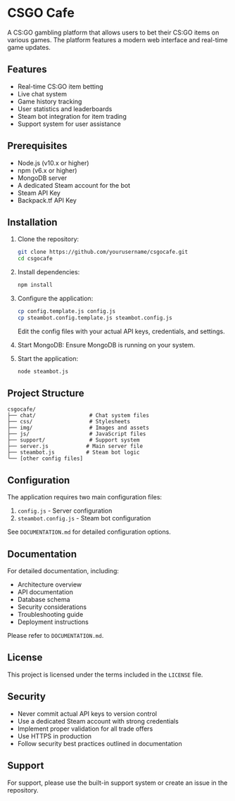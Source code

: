 # CSGO Cafe

A CS:GO gambling platform that allows users to bet their CS:GO items on various games. The platform features a modern web interface and real-time game updates.

## Features

- Real-time CS:GO item betting
- Live chat system
- Game history tracking
- User statistics and leaderboards
- Steam bot integration for item trading
- Support system for user assistance

## Prerequisites

- Node.js (v10.x or higher)
- npm (v6.x or higher)
- MongoDB server
- A dedicated Steam account for the bot
- Steam API Key
- Backpack.tf API Key

## Installation

1. Clone the repository:
   ```bash
   git clone https://github.com/yourusername/csgocafe.git
   cd csgocafe
   ```

2. Install dependencies:
   ```bash
   npm install
   ```

3. Configure the application:
   ```bash
   cp config.template.js config.js
   cp steambot.config.template.js steambot.config.js
   ```
   
   Edit the config files with your actual API keys, credentials, and settings.

4. Start MongoDB:
   Ensure MongoDB is running on your system.

5. Start the application:
   ```bash
   node steambot.js
   ```

## Project Structure

```
csgocafe/
├── chat/                 # Chat system files
├── css/                  # Stylesheets
├── img/                  # Images and assets
├── js/                   # JavaScript files
├── support/              # Support system
├── server.js            # Main server file
├── steambot.js          # Steam bot logic
└── [other config files]
```

## Configuration

The application requires two main configuration files:

1. `config.js` - Server configuration
2. `steambot.config.js` - Steam bot configuration

See `DOCUMENTATION.md` for detailed configuration options.

## Documentation

For detailed documentation, including:
- Architecture overview
- API documentation
- Database schema
- Security considerations
- Troubleshooting guide
- Deployment instructions

Please refer to `DOCUMENTATION.md`.

## License

This project is licensed under the terms included in the `LICENSE` file.

## Security

- Never commit actual API keys to version control
- Use a dedicated Steam account with strong credentials
- Implement proper validation for all trade offers
- Use HTTPS in production
- Follow security best practices outlined in documentation

## Support

For support, please use the built-in support system or create an issue in the repository.

